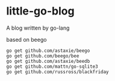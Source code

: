 little-go-blog
==============

A blog written by go-lang

based on beego 
```
go get github.com/astaxie/beego
go get github.com/beego/bee
go get github.com/astaxie/beedb
go get github.com/mattn/go-sqlite3
go get github.com/russross/blackfriday
```
